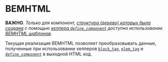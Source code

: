 # BEMHTML

**ВАЖНО**. *Только для компонент, [структура (дерево) которых была создана](Создание-и-использование-UI-компонент.md) с помощью [хелпера `define_component`](Хелпер-define_component.md) доступно использование [BEMHTML шаблонов](Шаблоны.md).*

Текущая реализация BEMHTML позволяет преобразовывать данные, полученные при использовании хелперов [`block_tag`](Хелпер-block_tag.md), [`elem_tag`](Хелпер-elem_tag.md) и [`define_component`](Хелпер-define_component.md) в выходной HTML код.
